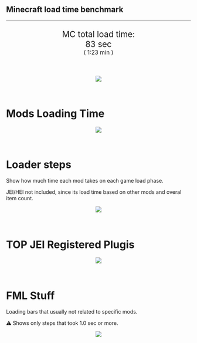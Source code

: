 ## Minecraft load time benchmark

---

<p align="center" style="font-size:160%;">
MC total load time:<br>
83 sec
<br>
<sup><sub>(
1:23 min
)</sub></sup>
</p>

<br>
<!--
Note for image scripts:
  - Newlines are ignored
  - This characters cant be used: +<"%#
-->
<p align="center">
<img src="https://quickchart.io/chart.png?w=400&h=60&c={
  type: 'horizontalBar',
  data: {
    datasets: [
        {label: 'Mixins\n', data: [12.00]},
        {label: 'Construction\n', data: [15.00]},
        {label: 'PreInit\n', data: [32.00]},
        {label: 'Init\n', data: [23.00]},
    ]
  },
  options: {
    layout: { padding: { top: 10 } },
    scales: {
      xAxes: [{display: false, stacked: true}],
      yAxes: [{display: false, stacked: true}],
    },
    elements: {rectangle: {borderWidth: 2}},
    legend: {display: false},
    plugins: {datalabels: {
      color: 'white',
      font: {
        family: 'Consolas',
      },
      formatter: (value, context) =>
        [context.dataset.label, value, 's'].join('')
    }},
    annotation: {
      clip: false,
      annotations: [{
          type: 'line',
          scaleID: 'x-axis-0',
          value: 12,
          borderColor: 'black',
          label: {
            content: 'Window appear',
            fontSize: 8,
            enabled: true,
            xPadding: 8, yPadding: 2,
            yAdjust: -20
          },
        }
      ]
    },
  }
}"/>
</p>

<br>

# Mods Loading Time

<p align="center">
<img src="https://quickchart.io/chart.png?w=400&h=300&c={
  type: 'outlabeledPie',
  options: {
    rotation: Math.PI,
    cutoutPercentage: 25,
    plugins: {
      legend: !1,
      outlabels: {
        stretch: 5,
        padding: 1,
        text: (v,i)=>[
          v.labels[v.dataIndex],' ',
          (v.percent*1000|0)/10,
          String.fromCharCode(37)].join('')
      }
    }
  },
  data: {...
`
6aba3e 11.49s Galacticraft;
516fa8  3.63s Ender IO;
5161a8  3.48s CraftTweaker2;
2d6421  2.01s AbyssalCraft;
436e17  1.94s Had Enough Items;
395E14  1.05s [JEI Ingredient Filter];
395E14  1.74s [JEI Plugins];
6e5e17  1.82s Tinkers' Antique;
5E5014  1.00s [TCon Textures];
306e8f  1.33s Custom Loading Screen;
3e7d81  1.14s ProbeZS;
213664  1.11s Forestry;
436e17  0.96s Integrated Dynamics;
842ccd  0.83s CodeChicken Lib;
813e80  0.67s Shadowfacts' Forgelin (Dummy);
216364  0.63s Xaero's Minimap;
81673e  0.49s SCP: Lockdown;
5f2164  0.47s Fossils and Archeology Revival;
2d176e  0.44s Ender IO Machines;
333333  7.79s 37 'Fast' mods (1.0s - 0.1s);
222222  3.98s 162 'Instant' mods (%3C 0.1s)
`
    .split(';').reduce((a, l) => {
      l.match(/(\w{6}) *(\d*\.\d*) ?s (.*)/s)
      .slice(1).map((a, i) => [[String.fromCharCode(35),a].join(''), a,
        a.length > 15 ? a.split(/(?%3C=.{9})\s(?=\S{5})/).join('\n') : a
      ][i])
      .forEach((s, i) =>
        [a.datasets[0].backgroundColor, a.datasets[0].data, a.labels][i].push(s)
      );
      return a
    }, {
      labels: [],
      datasets: [{
        backgroundColor: [],
        data: [],
        borderColor: 'rgba(22,22,22,0.3)',
        borderWidth: 1
      }]
    })
  }
}"/>
</p>

<br>

# Loader steps

Show how much time each mod takes on each game load phase.

JEI/HEI not included, since its load time based on other mods and overal item count.

<p align="center">
<img src="https://quickchart.io/chart.png?w=400&h=450&c={
  options: {
    scales: {
      xAxes: [{stacked: true}],
      yAxes: [{stacked: true}],
    },
    plugins: {
      datalabels: {
        anchor: 'end',
        align: 'top',
        color: 'white',
        backgroundColor: 'rgba(46, 140, 171, 0.6)',
        borderColor: 'rgba(41, 168, 194, 1.0)',
        borderWidth: 0.5,
        borderRadius: 3,
        padding: 0,
        font: {size:10},
        formatter: (v,ctx) =>
          ctx.datasetIndex!=ctx.chart.data.datasets.length-1 ? null
            : [((ctx.chart.data.datasets.reduce((a,b)=>a- -b.data[ctx.dataIndex],0)*10)|0)/10,'s'].join('')
      },
      colorschemes: {
        scheme: 'office.Damask6'
      }
    }
  },
  type: 'bar',
  data: {...(() => {
    let a = { labels: [], datasets: [] };
`
0: Construction;
1: Loading Resources;
2: PreInitialization;
3: Initialization;
4: InterModComms;
5: LoadComplete;
6: ModIdMapping;
7: Other
`
    .split(';')
      .map(l => l.match(/\d: (.*)/).slice(1))
      .forEach(([name]) => a.datasets.push({ label: name, data: [] }));
`
                                  0      1      2      3      4      5      6      7;
Galacticraft                  | 0.10| 0.00| 0.30|11.09| 0.00| 0.00| 0.00| 0.00;
Ender IO                      | 0.97| 0.00| 1.24| 0.25| 1.15| 0.00| 0.01| 0.00;
CraftTweaker2                 | 1.65| 0.00| 1.43| 0.40| 0.00| 0.00| 0.00| 0.00;
AbyssalCraft                  | 0.23| 0.00| 0.76| 1.02| 0.00| 0.00| 0.00| 0.00;
Tinkers' Antique              | 0.48| 0.00| 0.04| 0.29| 0.00| 0.00| 0.00| 1.00;
Custom Loading Screen         | 1.33| 0.00| 0.00| 0.00| 0.00| 0.00| 0.00| 0.00;
ProbeZS                       | 0.02| 0.00| 0.06| 1.06| 0.00| 0.00| 0.00| 0.00;
Forestry                      | 0.20| 0.00| 0.69| 0.22| 0.00| 0.00| 0.00| 0.00;
Integrated Dynamics           | 0.11| 0.00| 0.84| 0.01| 0.00| 0.00| 0.00| 0.00;
CodeChicken Lib               | 0.10| 0.00| 0.73| 0.01| 0.00| 0.00| 0.00| 0.00;
[Mod Average]                 | 0.05| 0.00| 0.06| 0.09| 0.01| 0.00| 0.00| 0.00
`
    .split(';').slice(1)
      .map(l => l.split('|').map(s => s.trim()))
      .forEach(([name, ...arr], i) => {
        a.labels.push(name);
        arr.forEach((v, j) => a.datasets[j].data[i] = v)
      }); return a
  })()}
}"/>
</p>

<br>

# TOP JEI Registered Plugis

<p align="center">
<img src="https://quickchart.io/chart.png?w=500&h=200&c={
  options: {
    elements: { rectangle: { borderWidth: 1 } },
    legend: false,
    scales: {
      yAxes: [{ ticks: { fontSize: 9, fontFamily: 'Verdana' }}],
    },
  },
  type: 'horizontalBar',
    data: {...(() => {
      let a = {
        labels: [], datasets: [{
          backgroundColor: 'rgba(0, 99, 132, 0.5)',
          borderColor: 'rgb(0, 99, 132)',
          data: []
        }]
      };
`
 0.60: jeresources.jei.JEIConfig;
 0.23: crazypants.enderio.machines.integration.jei.MachinesPlugin;
 0.18: crazypants.enderio.base.integration.jei.JeiPlugin;
 0.13: mezz.jei.plugins.vanilla.VanillaPlugin;
 0.11: com.buuz135.industrial.jei.JEICustomPlugin;
 0.09: forestry.factory.recipes.jei.FactoryJeiPlugin;
 0.08: com.valkyrieofnight.et.m_plugins.jei.PJEI;
 0.07: com.shinoow.abyssalcraft.integration.jei.ACJEIPlugin;
 0.04: net.bdew.jeibees.BeesJEIPlugin;
 0.03: slimeknights.tconstruct.plugin.jei.JEIPlugin;
 0.02: hellfirepvp.modularmachinery.common.integration.ModIntegrationJEI;
 0.02: mctmods.smelteryio.library.util.jei.JEI;
 0.15: Other
`
        .split(';')
        .map(l => l.split(':'))
        .forEach(([time, name]) => {
          a.labels.push(name);
          a.datasets[0].data.push(time)
        })
        ; return a
    })()
  }
}"/>
</p>

<br>

# FML Stuff

Loading bars that usually not related to specific mods.

⚠️ Shows only steps that took 1.0 sec or more.

<p align="center">
<img src="https://quickchart.io/chart.png?w=500&h=400&c={
  options: {
    rotation: Math.PI*1.125,
    cutoutPercentage: 55,
    plugins: {
      legend: !1,
      outlabels: {
        stretch: 5,
        padding: 1,
        text: (v)=>v.labels
      },
      doughnutlabel: {
        labels: [
          {
            text: 'FML stuff:',
            color: 'rgba(128, 128, 128, 0.5)',
            font: {size: 18}
          },
          {
            text: '35.15s',
            color: 'rgba(128, 128, 128, 1)',
            font: {size: 22}
          }
        ]
      },
    }
  },
  type: 'outlabeledPie',
  data: {...(() => {
    let a = {
      labels: [],
      datasets: [{
        backgroundColor: [],
        data: [],
        borderColor: 'rgba(22,22,22,0.3)',
        borderWidth: 2
      }]
    };
`
002C99  2.49s ModelLoader: blocks;
002299  2.83s ModelLoader: items;
000399  3.73s Texture stitching;
070099  1.85s Texture creation;
1C0099  1.81s ModelLoader: baking;
300099 14.28s Loading Resource - ModelManager;
8C0099 14.61s Rendering Setup;
99004A  1.11s XML Recipes;
990040  1.23s InterModComms;
998C00  1.75s Registering plugins
`
    .split(';')
      .map(l => l.match(/(\w{6}) *(\d*\.\d*) ?s (.*)/s))
      .forEach(([, col, time, name]) => {
        a.labels.push([
          name.length > 15 ? name.split(/(?%3C=.{11})\s(?=\S{6})/).join('\n') : name
          , ' ', time, 's'
        ].join(''));
        a.datasets[0].data.push(parseFloat(time));
        a.datasets[0].backgroundColor.push([String.fromCharCode(35), col].join(''))
      })
      ; return a
  })()}
}"/>
</p>

